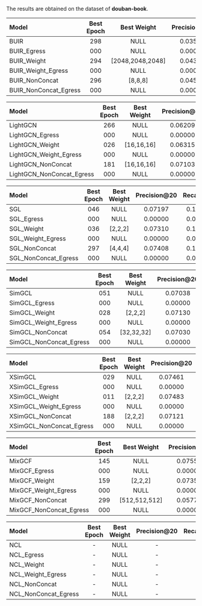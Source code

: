 The results are obtained on the dataset of <b>douban-book</b>.<br>

| Model                    | Best Epoch | Best Weight      | Precision@20 | Recall@20  | NDCG@20  | Hit Ratio@20  |
|:-------------------------|:----------:|:----------------:|:------------:|:----------:|:--------:|:-------------:|
| BUIR                     | 298        | NULL             | 0.03591      | 0.08945    | 0.07097  | 0.06418       |
| BUIR_Egress              | 000        | NULL             | 0.00000      | 0.00000    | 0.00000  | 0.00000       |
| BUIR_Weight              | 294        | [2048,2048,2048] | 0.04330      | 0.10467    | 0.08412  | 0.07737       |
| BUIR_Weight_Egress       | 000        | NULL             | 0.00000      | 0.00000    | 0.00000  | 0.00000       |
| BUIR_NonConcat           | 296        | [8,8,8]          | 0.04588      | 0.10788    | 0.08986  | 0.08198       |
| BUIR_NonConcat_Egress    | 000        | NULL             | 0.00000      | 0.00000    | 0.00000  | 0.00000       |

| Model                    | Best Epoch | Best Weight      | Precision@20 | Recall@20  | NDCG@20  | Hit Ratio@20  |
|:-------------------------|:----------:|:----------------:|:------------:|:----------:|:--------:|:-------------:|
| LightGCN                 | 266        | NULL             | 0.06209      | 0.14783    | 0.12508  | 0.11095       |
| LightGCN_Egress          | 000        | NULL             | 0.00000      | 0.00000    | 0.00000  | 0.00000       |
| LightGCN_Weight          | 026        | [16,16,16]       | 0.06315      | 0.15127    | 0.12867  | 0.11284       |
| LightGCN_Weight_Egress   | 000        | NULL             | 0.00000      | 0.00000    | 0.00000  | 0.00000       |
| LightGCN_NonConcat       | 181        | [16,16,16]       | 0.07103      | 0.16701    | 0.14632  | 0.12692       |
| LightGCN_NonConcat_Egress| 000        | NULL             | 0.00000      | 0.00000    | 0.00000  | 0.00000       |

| Model                    | Best Epoch | Best Weight      | Precision@20 | Recall@20  | NDCG@20  | Hit Ratio@20  |
|:-------------------------|:----------:|:----------------:|:------------:|:----------:|:--------:|:-------------:|
| SGL                      | 046        | NULL             | 0.07197      | 0.17322    | 0.15225  | 0.12860       |
| SGL_Egress               | 000        | NULL             | 0.00000      | 0.00000    | 0.00000  | 0.00000       |
| SGL_Weight               | 036        | [2,2,2]          | 0.07310      | 0.17441    | 0.15360  | 0.13063       |
| SGL_Weight_Egress        | 000        | NULL             | 0.00000      | 0.00000    | 0.00000  | 0.00000       |
| SGL_NonConcat            | 297        | [4,4,4]          | 0.07408      | 0.17426    | 0.15334  | 0.13237       |
| SGL_NonConcat_Egress     | 000        | NULL             | 0.00000      | 0.00000    | 0.00000  | 0.00000       |

| Model                    | Best Epoch | Best Weight      | Precision@20 | Recall@20  | NDCG@20  | Hit Ratio@20  |
|:-------------------------|:----------:|:----------------:|:------------:|:----------:|:--------:|:-------------:|
| SimGCL                   | 051        | NULL             | 0.07038      | 0.16677    | 0.14781  | 0.12577       |
| SimGCL_Egress            | 000        | NULL             | 0.00000      | 0.00000    | 0.00000  | 0.00000       |
| SimGCL_Weight            | 028        | [2,2,2]          | 0.07130      | 0.17041    | 0.14940  | 0.12741       |
| SimGCL_Weight_Egress     | 000        | NULL             | 0.00000      | 0.00000    | 0.00000  | 0.00000       |
| SimGCL_NonConcat         | 054        | [32,32,32]       | 0.07030      | 0.16452    | 0.14782  | 0.12563       |
| SimGCL_NonConcat_Egress  | 000        | NULL             | 0.00000      | 0.00000    | 0.00000  | 0.00000       |

| Model                    | Best Epoch | Best Weight      | Precision@20 | Recall@20  | NDCG@20  | Hit Ratio@20  |
|:-------------------------|:----------:|:----------------:|:------------:|:----------:|:--------:|:-------------:|
| XSimGCL                  | 029        | NULL             | 0.07461      | 0.17632    | 0.15397  | 0.13332       |
| XSimGCL_Egress           | 000        | NULL             | 0.00000      | 0.00000    | 0.00000  | 0.00000       |
| XSimGCL_Weight           | 011        | [2,2,2]          | 0.07483      | 0.17709    | 0.15444  | 0.13372       |
| XSimGCL_Weight_Egress    | 000        | NULL             | 0.00000      | 0.00000    | 0.00000  | 0.00000       |
| XSimGCL_NonConcat        | 188        | [2,2,2]          | 0.07121      | 0.16583    | 0.14832  | 0.12725       |
| XSimGCL_NonConcat_Egress | 000        | NULL             | 0.00000      | 0.00000    | 0.00000  | 0.00000       |

| Model                    | Best Epoch | Best Weight      | Precision@20 | Recall@20  | NDCG@20  | Hit Ratio@20  |
|:-------------------------|:----------:|:----------------:|:------------:|:----------:|:--------:|:-------------:|
| MixGCF                   | 145        | NULL             | 0.07550      | 0.17641    | 0.16265  | 0.13491       |
| MixGCF_Egress            | 000        | NULL             | 0.00000      | 0.00000    | 0.00000  | 0.00000       |
| MixGCF_Weight            | 159        | [2,2,2]          | 0.07354      | 0.17498    | 0.15885  | 0.13141       |
| MixGCF_Weight_Egress     | 000        | NULL             | 0.00000      | 0.00000    | 0.00000  | 0.00000       |
| MixGCF_NonConcat         | 299        | [512,512,512]    | 0.05775      | 0.14409    | 0.12175  | 0.10320       |
| MixGCF_NonConcat_Egress  | 000        | NULL             | 0.00000      | 0.00000    | 0.00000  | 0.00000       |

| Model                    | Best Epoch | Best Weight      | Precision@20 | Recall@20  | NDCG@20  | Hit Ratio@20  |
|:-------------------------|:----------:|:----------------:|:------------:|:----------:|:--------:|:-------------:|
| NCL                      | -          | NULL             | -            | -          | -        | -             |
| NCL_Egress               | -          | NULL             | -            | -          | -        | -             |
| NCL_Weight               | -          | NULL             | -            | -          | -        | -             |
| NCL_Weight_Egress        | -          | NULL             | -            | -          | -        | -             |
| NCL_NonConcat            | -          | NULL             | -            | -          | -        | -             |
| NCL_NonConcat_Egress     | -          | NULL             | -            | -          | -        | -             |
